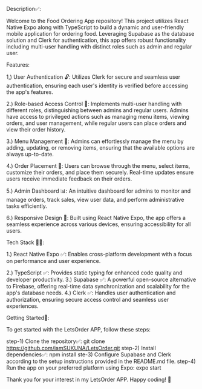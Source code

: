 Description✅:

Welcome to the Food Ordering App repository! This project utilizes React Native Expo along with TypeScript to build a dynamic and user-friendly mobile application for ordering food. Leveraging Supabase as the database solution and Clerk for authentication, this app offers robust functionality including multi-user handling with distinct roles such as admin and regular user.

Features:

1,) User Authentication 🔓: Utilizes Clerk for secure and seamless user authentication, ensuring each user's identity is verified before accessing the app's features.

2.) Role-based Access Control 📝: Implements multi-user handling with different roles, distinguishing between admins and regular users. Admins have access to privileged actions such as managing menu items, viewing orders, and user management, while regular users can place orders and view their order history.

3.) Menu Management 📃: Admins can effortlessly manage the menu by adding, updating, or removing items, ensuring that the available options are always up-to-date.

4.) Order Placement 🍇: Users can browse through the menu, select items, customize their orders, and place them securely. Real-time updates ensure users receive immediate feedback on their orders.

5.) Admin Dashboard 📊: An intuitive dashboard for admins to monitor and manage orders, track sales, view user data, and perform administrative tasks efficiently.

6.) Responsive Design 🥳: Built using React Native Expo, the app offers a seamless experience across various devices, ensuring accessibility for all users.

Tech Stack 👩‍💻:

1.) React Native Expo ✅: Enables cross-platform development with a focus on performance and user experience.



2.) TypeScript ✅: Provides static typing for enhanced code quality and developer productivity.
3.) Supabase ✅: A powerful open-source alternative to Firebase, offering real-time data synchronization and scalability for the app's database needs.
4.) Clerk ✅: Handles user authentication and authorization, ensuring secure access control and seamless user experiences.

Getting Started🚀:

To get started with the LetsOrder APP, follow these steps:

step-1) Clone the repository✅: git clone https://github.com/iamSUKUNA/LetsOrder.git
step-2) Install dependencies✅: npm install
ste-3) Configure Supabase and Clerk according to the setup instructions provided in the README.md file.
step-4) Run the app on your preferred platform using Expo: expo start


Thank you for your interest in my LetsOrder APP. Happy coding! 🚀
